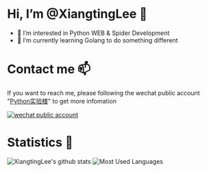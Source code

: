 # Hi, I’m @XiangtingLee 👋 

- 👀 I’m interested in Python WEB & Spider Development
- 🌱 I’m currently learning Golang to do something different

# Contact me 📫
 If you want to reach me, please following the wechat public account "[Python实验楼](https://weixin.sogou.com/weixin?query=Python%E5%AE%9E%E9%AA%8C%E6%A5%BC)" to get more infomation

[![wechat public account](https://i.postimg.cc/gJH66wFT/image.png)](https://i.postimg.cc/gJH66wFT/image.png)

# Statistics 🚀
![XiangtingLee's github stats](https://github-readme-stats.vercel.app/api?username=XiangtingLee&theme=merko&include_all_commits=true)
![Most Used Languages](https://github-readme-stats.vercel.app/api/top-langs/?username=XiangtingLee&theme=merko&layout=compact)
<!-- ![Readme Card](https://github-readme-stats.vercel.app/api/pin/?username=XiangtingLee&repo=Algorithm) -->
<!-- ![Readme Card](https://github-readme-stats.vercel.app/api/pin/?username=XiangtingLee&repo=Python-script) -->
<!---
XiangtingLee/XiangtingLee is a ✨ special ✨ repository because its `README.md` (this file) appears on your GitHub profile.
You can click the Preview link to take a look at your changes.
--->
